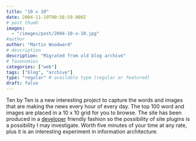 ```yaml
---
title: "10 x 10"
date: 2004-11-10T00:56:59.000Z
# post thumb
images:
  - "/images/post/2004-10-x-10.jpg"
#author
author: "Martin Woodward"
# description
description: "Migrated from old blog archive"
# Taxonomies
categories: ["web"]
tags: ["blog", "archive"]
type: "regular" # available type (regular or featured)
draft: false
---
```

[](http://www.tenbyten.org/)Ten by Ten is a new interesting project to capture the words and images that are making the news every hour of every day.  The top 100 word and images are placed in a 10 x 10 grid for you to browse.  The site has been produced in a [developer](http://www.tenbyten.org/developers.html) friendly fashion so the possibility of site plugins is a possibility I may investigate.   Worth five minutes of your time at any rate, plus it is an interesting experiment in information architecture.